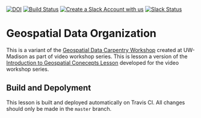 [![DOI](https://zenodo.org/badge/128227810.svg)](https://zenodo.org/badge/latestdoi/128227810)
[![Build Status](https://travis-ci.org/datacarpentry/organization-geospatial.svg?branch=master)](https://travis-ci.org/datacarpentry/organization-geospatial)
[![Create a Slack Account with us](https://img.shields.io/badge/Create_Slack_Account-The_Carpentries-071159.svg)](https://swc-slack-invite.herokuapp.com/) 
 [![Slack Status](https://img.shields.io/badge/Slack_Channel-dc--geospatial-E01563.svg)](https://swcarpentry.slack.com/messages/C9ME7G5RD) 



# Geospatial Data Organization

This is a variant of the [Geospatial Data Carpentry Workshop](https://datacarpentry.org/geospatial-workshop/) created at UW-Madison as part of video workshop series.
This is lesson a version of the [Introduction to Geospatial Conecepts Lesson](https://datacarpentry.org/organization-geospatial/) developed for the video workshop series.

## Build and Depolyment

This lesson is built and deployed automatically on Travis CI. All changes should only be made in the `master` branch.
